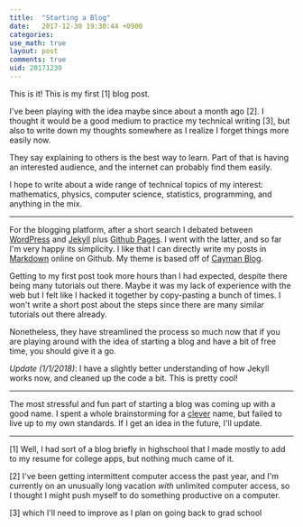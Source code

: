 ```yaml
---
title:  "Starting a Blog"
date:   2017-12-30 19:30:44 +0900
categories:
use_math: true
layout: post
comments: true
uid: 20171230
---
```


This is it! This is my first [1] blog post.

I've been playing with the idea maybe since about a month ago [2].
I thought it would be a good medium to practice my technical writing [3], but also to write down my thoughts somewhere as I realize I forget things more easily now.

They say explaining to others is the best way to learn. Part of that is having an interested audience, and the internet can probably find them easily.

I hope to write about a wide range of technical topics of my interest: mathematics, physics, computer science, statistics, programming, and anything in the mix.

---------

For the blogging platform, after a short search I debated between [WordPress][word-press] and [Jekyll](https://jekyllrb.com/) plus [Github Pages](https://pages.github.com/). I went with the latter, and so far I'm very happy its simplicity. I like that I can directly write my posts in [Markdown][markdown] online on Github. My theme is based off of [Cayman Blog](https://github.com/lorepirri/cayman-blog).

Getting to my first post took more hours than I had expected, despite there being many tutorials out there. Maybe it was my lack of experience with the web but I felt like I hacked it together by copy-pasting a bunch of times. I won't write a short post about the steps since there are many similar tutorials out there already.

Nonetheless, they have streamlined the process so much now that if you are playing around with the idea of starting a blog and have a bit of free time, you should give it a go.

*Update (1/1/2018)*: I have a slightly better understanding of how Jekyll works now, and cleaned up the code a bit. This is pretty cool!

----

The most stressful and fun part of starting a blog was coming up with a good name. I spent a whole brainstorming for a [clever][in-theory] name, but failed to live up to my own standards. If I get an idea in the future, I'll update.

----

[1] Well, I had sort of a blog briefly in highschool that I made mostly to add to my resume for college apps, but nothing much came of it.

[2] I've been getting intermittent computer access the past year, and I'm currently on an unusually long vacation *with* unlimited computer access, so I thought I might push myself to do something productive on a computer.

[3] which I'll need to improve as I plan on going back to grad school


[word-press]: https://wordpress.com/

[markdown]: https://en.wikipedia.org/wiki/Markdown

[in-theory]: https://lucatrevisan.wordpress.com/

